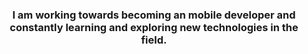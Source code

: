 
<h3 align="center">I am working towards becoming an mobile developer and constantly learning and exploring new technologies in the field.</h3>




